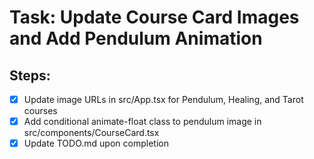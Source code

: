 # Task: Update Course Card Images and Add Pendulum Animation

## Steps:
- [x] Update image URLs in src/App.tsx for Pendulum, Healing, and Tarot courses
- [x] Add conditional animate-float class to pendulum image in src/components/CourseCard.tsx
- [x] Update TODO.md upon completion
